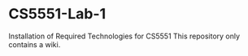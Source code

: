 # CS5551-Lab-1
Installation of Required Technologies for CS5551
This repository only contains a wiki.

